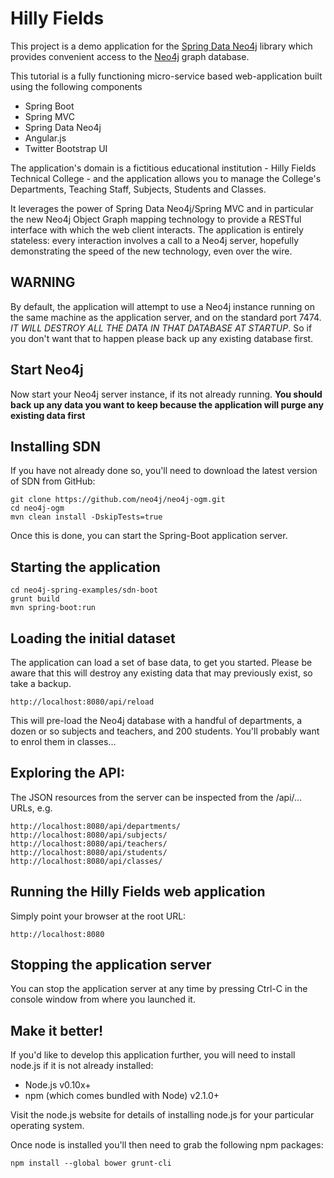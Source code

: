 Hilly Fields
============

This project is a demo application for the [Spring Data Neo4j](https://github.com/SpringSource/spring-data-neo4j)
library which provides convenient access to the [Neo4j](http://neo4j.org) graph database.

This tutorial is a fully functioning micro-service based web-application built using the following components

- Spring Boot
- Spring MVC
- Spring Data Neo4j
- Angular.js
- Twitter Bootstrap UI

The application's domain is a fictitious educational institution - Hilly Fields Technical College - and the application
allows you to manage the College's Departments, Teaching Staff, Subjects, Students and Classes.

It leverages the power of Spring Data Neo4j/Spring MVC and in particular the new Neo4j Object Graph mapping technology
to provide a RESTful interface with which the web client interacts. The application is entirely stateless: every
interaction involves a call to a Neo4j server, hopefully demonstrating the speed of the new technology, even over the
wire.

WARNING
-------
By default, the application will attempt to use a Neo4j instance running on the same machine as the application server, and
on the standard port 7474. *IT WILL DESTROY ALL THE DATA IN THAT DATABASE AT STARTUP*. So if you don't want that to happen
please back up any existing database first.

Start Neo4j
-----------

Now start your Neo4j server instance, if its not already running. **You should back up any data you want to keep because
the application will purge any existing data first**

Installing SDN
--------------
If you have not already done so, you'll need to download the latest version of SDN from GitHub:

    git clone https://github.com/neo4j/neo4j-ogm.git
    cd neo4j-ogm
    mvn clean install -DskipTests=true

Once this is done, you can start the Spring-Boot application server.

Starting the application
------------------------

    cd neo4j-spring-examples/sdn-boot
    grunt build
    mvn spring-boot:run

Loading the initial dataset
---------------------------
The application can load a set of base data, to get you started. Please be aware that this will destroy
any existing data that may previously exist, so take a backup.

    http://localhost:8080/api/reload

This will pre-load the Neo4j database with a handful of departments, a dozen or so subjects and teachers,
and 200 students. You'll probably want to enrol them in classes...

Exploring the API:
-----------------
The JSON resources from the server can be inspected from the /api/... URLs, e.g.

    http://localhost:8080/api/departments/
    http://localhost:8080/api/subjects/
    http://localhost:8080/api/teachers/
    http://localhost:8080/api/students/
    http://localhost:8080/api/classes/

Running the Hilly Fields web application
----------------------------------------
Simply point your browser at the root URL:

    http://localhost:8080

Stopping the application server
-------------------------------
You can stop the application server at any time by pressing Ctrl-C in the console window from where you launched it.

Make it better!
---------------
If you'd like to develop this application further, you will need to install node.js if it is not already installed:

- Node.js v0.10x+
- npm (which comes bundled with Node) v2.1.0+

Visit the node.js website for details of installing node.js for your particular operating system.

Once node is installed you'll then need to grab the following npm packages:

    npm install --global bower grunt-cli






